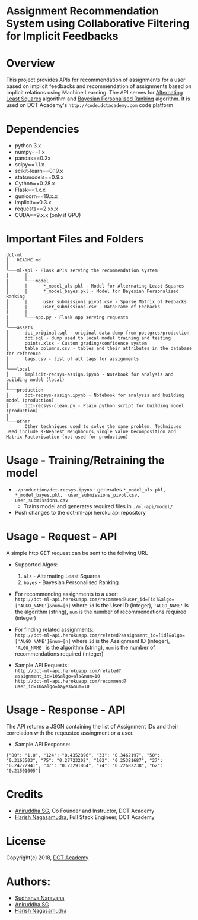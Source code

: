# Assignment Recommendation System using Collaborative Filtering for Implicit Feedbacks 

# Overview

This project provides APIs for recommendation of assignments for a user based on implicit feedbacks and recommendation of assignments based on implicit relations using Machine Learning. The API serves for [Alternating Least Squares](https://datasciencemadesimpler.wordpress.com/tag/alternating-least-squares/) algorithm and [Bayesian Personalised Ranking](https://arxiv.org/ftp/arxiv/papers/1205/1205.2618.pdf) algorithm. It is used on DCT Academy's ```http://code.dctacademy.com``` code platform

# Dependencies

* python 3.x 
* numpy==1.x
* pandas==0.2x
* scipy==1.1.x
* scikit-learn==0.19.x
* statsmodels==0.9.x
* Cython==0.28.x
* Flask==1.x.x
* gunicorn==19.x.x
* implicit==0.3.x
* requests==2.xx.x
* CUDA==9.x.x (only if GPU)

# Important Files and Folders

```
dct-ml
│   README.md   
│
└───ml-api - Flask APIs serving the recommendation system
|      │
|      └───model
│      |      *_model_als.pkl - Model for Alternating Least Squares
│      |      *_model_bayes.pkl - Model for Bayesian Personalised Ranking
│      |      user_submissions_pivot.csv - Sparse Matrix of Feebacks
│      |      user_submissions.csv - DataFrame of Feebacks
|      |
|      └───app.py - Flask app serving requests
│
└───assets
│      dct_original.sql - original data dump from postgres/prodcution
│      dct.sql - dump used to local model training and testing
│      points.xlsx - Custom grading/confidence system
│      table_columns.csv - tables and their attributes in the database for reference
│      tags.csv - list of all tags for assignments
│
└───local
│      implicit-recsys-assign.ipynb - Notebook for analysis and building model (local)
│
└───production
│      dct-recsys-assign.ipynb - Notebook for analysis and building model (production)
│      dct-recsys-clean.py - Plain python script for building model (production)
│   
└───other
       Other techniques used to solve the same problem. Techniques used include K-Nearest Neighbours,Single Value Decomposition and Matrix Factorisation (not used for production)
```

# Usage - Training/Retraining the model

* ```./production/dct-recsys.ipynb``` - generates ```*_model_als.pkl, *_model_bayes.pkl,  user_submissions_pivot.csv, user_submissions.csv```
    * Trains model and generates required files in ```./ml-api/model/```
* Push changes to the dct-ml-api heroku api repository

# Usage - Request - API

A simple http GET request can be sent to the follwing URL

* Supported Algos:
    1. ```als``` - Alternating Least Squares
    2. ```bayes``` - Bayesian Personalised Ranking

* For recommending assignments to a user:  
    ```http://dct-ml-api.herokuapp.com/recommend?user_id=[id]&algo=['ALGO_NAME']&num=[n]``` where ```id``` is the User ID (integer), ```'ALGO_NAME'``` is the algorithm (string), ```num``` is the    number of recommendations required (integer) 

* For finding related assignments:  
    ```http://dct-ml-api.herokuapp.com/related?assignment_id=[id]&algo=['ALGO_NAME']&num=[n]``` where ```id``` is the Assignment ID (integer), ```'ALGO_NAME'``` is the algorithm (string), ```num``` is the number of recommendations required (integer)

* Sample API Requests:  
    ```http://dct-ml-api.herokuapp.com/related?assignment_id=10&algo=als&num=10```  
    ```http://dct-ml-api.herokuapp.com/recommend?user_id=10&algo=bayes&num=10```

# Usage - Response - API

The API returns a JSON containing the list of Assignment IDs and their correlation with the reqeusted assingment or a user.

* Sample API Response:  
```
{"80": "1.0", "124": "0.4352896", "33": "0.3462197", "50": "0.3163503", "75": "0.27723202", "102": "0.25381687", "27": "0.24722941", "37": "0.23291864", "74": "0.22682238", "62": "0.21501605"}
```

# Credits

* [Aniruddha SG](https://www.linkedin.com/in/aniruddhasg/), Co Founder and Instructor, DCT Academy 
* [Harish Nagasamudra](https://www.linkedin.com/in/harish-nagasamudra-a8512142/), Full Stack Engineer, DCT Academy 

# License

Copyright(c) 2018, [DCT Academy](https://www.dctacademy.com)

# Authors: 

* [Sudhanva Narayana](https://www.sudhanva.me)
* [Aniruddha SG](https://www.dctacademy.com)
* [Harish Nagasamudra](https://www.linkedin.com/in/harish-nagasamudra-a8512142/)
